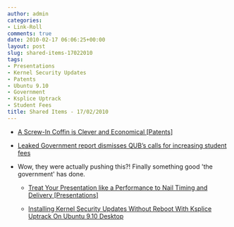 ```yaml
---
author: admin
categories:
- Link-Roll
comments: true
date: 2010-02-17 06:06:25+00:00
layout: post
slug: shared-items-17022010
tags:
- Presentations
- Kernel Security Updates
- Patents
- Ubuntu 9.10
- Government
- Ksplice Uptrack
- Student Fees
title: Shared Items - 17/02/2010
---
```



  * [A Screw-In Coffin is Clever and Economical [Patents]](http://feeds.gawker.com/~r/gizmodo/full/~3/1q-6FCFQ6-w/a-screw+in-coffin-is-clever-and-economical)


  * [Leaked Government report dismisses QUB’s calls for increasing student fees](http://www.thegown.org.uk/2010/02/16/leaked-government-report-dismisses-qubs-calls-for-increasing-student-fees/)

- Wow, they were actually pushing this?! Finally something good 'the government' has done.
  * [Treat Your Presentation like a Performance to Nail Timing and Delivery [Presentations]](http://feeds.gawker.com/~r/lifehacker/full/~3/Evopx3QYEkk/treat-your-presentation-like-a-performance-to-nail-timing-and-delivery)


  * [Installing Kernel Security Updates Without Reboot With Ksplice Uptrack On Ubuntu 9.10 Desktop](http://www.howtoforge.com/installing-kernel-security-updates-without-reboot-with-ksplice-uptrack-on-ubuntu-9.10-desktop)
